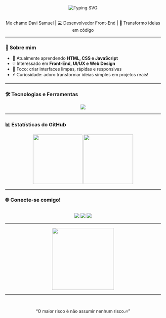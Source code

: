 <div align="center">
  <img src="https://readme-typing-svg.herokuapp.com?font=Fira+Code&pause=100&color=1D85F7&center=true&vCenter=true&width=435&lines=%3Ch1%3E+Ol%C3%A1,+Mundo%F0%9F%91%8B+%3C%2Fh1%3E" alt="Typing SVG" />
</div>

<br>






<p align="center">
  Me chamo Davi Samuel | 💻 Desenvolvedor Front-End | 🚀 Transformo ideias em código
</p>



---

### 🧠 Sobre mim

- 🌱 Atualmente aprendendo **HTML, CSS e JavaScript**
- 💡 Interessado em **Front-End, UI/UX e Web Design**
- 🎯 Foco: criar interfaces limpas, rápidas e responsivas
- ⚡ Curiosidade: adoro transformar ideias simples em projetos reais!

---

### 🛠️ Tecnologias e Ferramentas

<div align="center">
  
  <img src="https://skillicons.dev/icons?i=html,css,js,git,github,vscode," />
  
</div>

---

### 📊 Estatísticas do GitHub

<div align="center">

  <img height="160em" src="https://github-readme-stats.vercel.app/api?username=SEUUSUARIO&show_icons=true&theme=tokyonight&hide_border=true&hide_title=true" />
  <img height="160em" src="https://github-readme-stats.vercel.app/api/top-langs/?username=SEUUSUARIO&layout=compact&theme=tokyonight&hide_border=true&hide_title=true" />

</div>


---

### 🌐 Conecte-se comigo!

<br>

<div align="center">
  <a href="https://www.linkedin.com/in/SEULINKEDIN" target="_blank"><img src="https://img.shields.io/badge/-LinkedIn-%230077B5?style=for-the-badge&logo=linkedin&logoColor=white" /></a>
  <a href="mailto:SEUEMAIL@gmail.com"><img src="https://img.shields.io/badge/-Gmail-%23EA4335?style=for-the-badge&logo=gmail&logoColor=white" /></a>
  <a href="https://instagram.com/SEUINSTAGRAM" target="_blank"><img src="https://img.shields.io/badge/-Instagram-%23E4405F?style=for-the-badge&logo=instagram&logoColor=white" /></a>
</div>

---


<div align="center">

<div align="center">

  <div align="center">


<img src=  https://media0.giphy.com/media/v1.Y2lkPTc5MGI3NjExbGxld2ZsYXNmdG8xMHUzbGlidGV4YXgxZ3pyMmtiaTQ4YnBuczFtbiZlcD12MV9pbnRlcm5hbF9naWZfYnlfaWQmY3Q9Zw/93UOscPyDH8cdRfSaT/giphy.gif  width='200px'/>


</div>


---

<br>

<p align="center">
   “O maior risco é não assumir nenhum risco.🔥”
                                             
</p>
